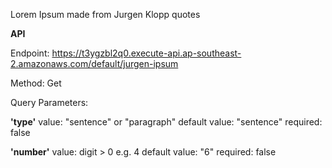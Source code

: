 Lorem Ipsum made from Jurgen Klopp quotes

**API**

Endpoint: https://t3ygzbl2q0.execute-api.ap-southeast-2.amazonaws.com/default/jurgen-ipsum

Method: Get

Query Parameters:

  **'type'**
      value: "sentence" or "paragraph" 
      default value: "sentence"
      required: false
  
  **'number'**
      value: digit > 0     e.g. 4
      default value: "6"
      required: false
